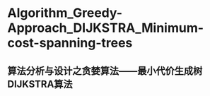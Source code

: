 # Algorithm_Greedy-Approach_DIJKSTRA_Minimum-cost-spanning-trees

## 算法分析与设计之贪婪算法——最小代价生成树DIJKSTRA算法
